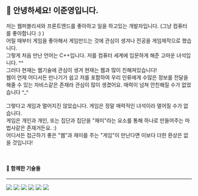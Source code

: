 ## 👋 안녕하세요! 이준영입니다.
<p>
  저는 웹퍼블리셔와 프론트엔드를 좋아하고 일을 하고있는 개발자입니다. (그냥 컴퓨터를 좋아합니다 :) )<br>
  어릴 때부터 게임을 좋아해서 게임만드는 것에 관심이 생겨나 전공을 게임제작으로 했습니다.<br>
  그렇게 처음 만난 언어는 C++입니다. 저를 컴퓨터 세계에 입문하게 해준 고마운 녀석입니다. ^^<br>
  그러다 현재는 웹기술에 관심이 생겨 현재는 웹과 많이 친해져있습니다!<br>
  웹이 언제 어디서든 만나기가 쉽고 저를 포함하여 우리 인류에게 수많은 정보를 전달을 해줄 수 있는 자비스같은 존재라 관심이 많이 생겼어요. 
  매력이 넘쳐 안친해질 수가 없었습니다 ^_^<br>
  <br>
  그렇다고 게임과 멀어지진 않았습니다. 게임은 정말 매력적인 녀석이라 멀어질 수가 없습니다.<br>
  게임은 개인과 개인, 또는 집단과 집단을 "재미"라는 요소를 통해 하나로 만들어주는 마법사같은 존재거든요. :) <br>
  어디서든 접근하기 좋은 "웹"과 재미를 주는 "게임"이 만난다면 이보다 더한 환상은 없을 것입니다!<br>
</p>
<br>

#### 🌱 함께한 기술들
___
<p align="left">  
  <img  src="https://readme-components.vercel.app/api?component=logo&fill=black&logo=html5&svgfill=e34c26">  
  <img  src="https://readme-components.vercel.app/api?component=logo&fill=black&logo=css3&svgfill=2965f1">  
  <img  src="https://readme-components.vercel.app/api?component=logo&fill=black&logo=javascript&svgfill=f6df1c">
  <img  src="https://readme-components.vercel.app/api?component=logo&fill=black&logo=react&animation=spin&svgfill=15d8fe">  
  <img  src="https://readme-components.vercel.app/api?component=logo&fill=black&logo=node.js&svgfill=659b60">
  <img  src="https://readme-components.vercel.app/api?component=logo&fill=black&logo=sass&svgfill=cd6799">
</p>


<!--
**LeeJoonYeong/LeeJoonYeong** is a ✨ _special_ ✨ repository because its `README.md` (this file) appears on your GitHub profile.

Here are some ideas to get you started:

- 🔭 I’m currently working on ...
- 🌱 I’m currently learning ...
- 👯 I’m looking to collaborate on ...
- 🤔 I’m looking for help with ...
- 💬 Ask me about ...
- 📫 How to reach me: ...
- 😄 Pronouns: ...
- ⚡ Fun fact: ...
-->
